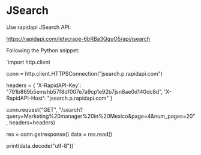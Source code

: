 # JSearch

Use rapidapi JSearch API:

https://rapidapi.com/letscrape-6bRBa3QguO5/api/jsearch

Following the Python snippet:

`import http.client

conn = http.client.HTTPSConnection("jsearch.p.rapidapi.com")

headers = {
    'X-RapidAPI-Key': "791b869b5emshb57f8df007e7a9cp1e92b7jsn8ae0d140dc8d",
    'X-RapidAPI-Host': "jsearch.p.rapidapi.com"
}

conn.request("GET", "/search?query=Marketing%20manager%20in%20Mexico&page=4&num_pages=20", headers=headers)

res = conn.getresponse()
data = res.read()

print(data.decode("utf-8"))`
